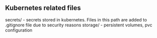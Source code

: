 ## Kubernetes related files

secrets/ - secrets stored in kubernetes. Files in this path are added to .gitignore file due to security reasons
storage/ - persistent volumes, pvc configuration
